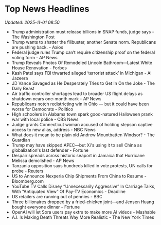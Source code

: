 # Top News Headlines

_Updated: 2025-11-01 08:50_

- Trump administration must release billions in SNAP funds, judge says - The Washington Post
- Trump wants to shatter the filibuster, another Senate norm. Republicans are pushing back. - Axios
- Federal judge rules Trump can’t require citizenship proof on the federal voting form - AP News
- Trump Reveals Photos Of Remodeled Lincoln Bathroom—Latest White House Renovation - Forbes
- Kash Patel says FBI thwarted alleged ‘terrorist attack’ in Michigan - Al Jazeera
- JD Vance Savaged as He Desperately Tries to Get In On the Joke - The Daily Beast
- Air traffic controller shortages lead to broader US flight delays as shutdown nears one-month mark - AP News
- Republicans notch redistricting win in Ohio — but it could have been worse for Democrats - Politico
- High schoolers in Alabama town spark good-natured Halloween prank war with local police - CBS News
- Judge grants Connecticut woman accused of holding stepson captive access to new alias, address - NBC News
- What does it mean to be plain old Andrew Mountbatten Windsor? - The Guardian
- Trump may have skipped APEC—but Xi's using it to sell China as globalization's last defender - Fortune
- Despair spreads across historic seaport in Jamaica that Hurricane Melissa demolished - AP News
- Tanzania opposition says hundreds killed in vote protests, UN calls for probe - Reuters
- US to Announce Nexperia Chip Shipments From China to Resume - Bloomberg.com
- YouTube TV Calls Disney “Unnecessarily Aggressive” In Carriage Talks, With “Antiquated View” Of Pay-TV Economics - Deadline
- US retailers are running out of pennies - BBC
- Three billionaires dropped by a fried-chicken joint—and Jensen Huang bought everyone dinner - Fortune
- OpenAI will let Sora users pay extra to make more AI videos - Mashable
- A.I. Is Making Death Threats Way More Realistic - The New York Times